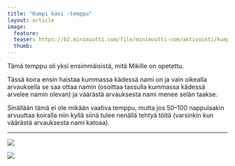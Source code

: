 ```yaml
---
title: "Kumpi käsi -temppu"
layout: article
image:
  feature:
  teaser: https://b2.minimuutti.com/file/minimuutti-com/aktivointi/kumpi-kasi/DSC29523-245px.jpg
  thumb:
---
```


Tämä temppu oli yksi ensimmäisistä, mitä Mikille on opetettu.

Tässä koira ensin haistaa kummassa kädessä nami on ja vain oikealla arvauksella se saa ottaa namin (osoittaa tassulla kummassa kädessä arvelee namin olevan) ja väärästä arvauksesta nami menee selän taakse.

Sinällään tämä ei ole mikään vaativa temppu, mutta jos 50–100 nappulaakin arvuuttaa koiralla niin kyllä siinä tulee nenällä tehtyä töitä (varsinkin kun väärästä arvauksesta nami katoaa).

---

[![](https://b2.minimuutti.com/file/minimuutti-com/aktivointi/kumpi-kasi/DSC29521-800px.jpg)](https://dl.dropboxusercontent.com/sh/ea1wtnz7z734o12/AADwsaNkahHic6WTIZMLBo43a/aktivointi/kumpi-kasi/DSC29521.jpg)

[![](https://b2.minimuutti.com/file/minimuutti-com/aktivointi/kumpi-kasi/DSC29523-800px.jpg)](https://dl.dropboxusercontent.com/sh/ea1wtnz7z734o12/AADy3zr1WTYaUfO1U14L0Wwoa/aktivointi/kumpi-kasi/DSC29523.jpg)
